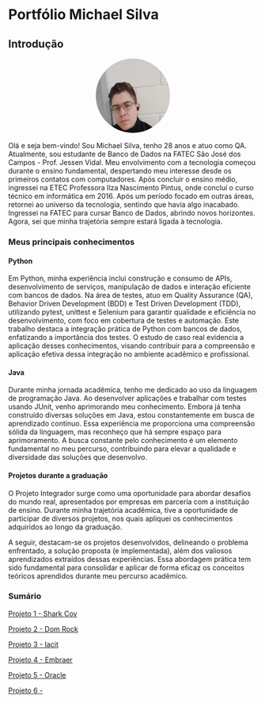 # Portfólio Michael Silva

## Introdução

<p align="center"><img src="Projetos\imagens\Foto.jpg" alt="Sua Foto" style="border-radius: 50%;" width="150" height="150"/>




Olá e seja bem-vindo! Sou Michael Silva, tenho 28 anos e atuo como QA. Atualmente, sou estudante de Banco de Dados na FATEC São José dos Campos - Prof. Jessen Vidal. Meu envolvimento com a tecnologia começou durante o ensino fundamental, despertando meu interesse desde os primeiros contatos com computadores. Após concluir o ensino médio, ingressei na ETEC Professora Ilza Nascimento Pintus, onde concluí o curso técnico em informática em 2016. Após um período focado em outras áreas, retornei ao universo da tecnologia, sentindo que havia algo inacabado. Ingressei na FATEC para cursar Banco de Dados, abrindo novos horizontes. Agora, sei que minha trajetória sempre estará ligada à tecnologia.

### Meus principais conhecimentos

#### Python

Em Python, minha experiência inclui construção e consumo de APIs, desenvolvimento de serviços, manipulação de dados e interação eficiente com bancos de dados. Na área de testes, atuo em Quality Assurance (QA), Behavior Driven Development (BDD) e Test Driven Development (TDD), utilizando pytest, unittest e Selenium para garantir qualidade e eficiência no desenvolvimento, com foco em cobertura de testes e automação. Este trabalho destaca a integração prática de Python com bancos de dados, enfatizando a importância dos testes. O estudo de caso real evidencia a aplicação desses conhecimentos, visando contribuir para a compreensão e aplicação efetiva dessa integração no ambiente acadêmico e profissional.

#### Java

Durante minha jornada acadêmica, tenho me dedicado ao uso da linguagem de programação Java. Ao desenvolver aplicações e trabalhar com testes usando JUnit, venho aprimorando meu conhecimento. Embora já tenha construído diversas soluções em Java, estou constantemente em busca de aprendizado contínuo. Essa experiência me proporciona uma compreensão sólida da linguagem, mas reconheço que há sempre espaço para aprimoramento. A busca constante pelo conhecimento é um elemento fundamental no meu percurso, contribuindo para elevar a qualidade e diversidade das soluções que desenvolvo.

#### Projetos durante a graduação

O Projeto Integrador surge como uma oportunidade para abordar desafios do mundo real, apresentados por empresas em parceria com a instituição de ensino. Durante minha trajetória acadêmica, tive a oportunidade de participar de diversos projetos, nos quais apliquei os conhecimentos adquiridos ao longo da graduação.

A seguir, destacam-se os projetos desenvolvidos, delineando o problema enfrentado, a solução proposta (e implementada), além dos valiosos aprendizados extraídos dessas experiências. Essa abordagem prática tem sido fundamental para consolidar e aplicar de forma eficaz os conceitos teóricos aprendidos durante meu percurso acadêmico.
### Sumário

[Projeto 1 - Shark Cov](https://github.com/heyMichaelS/Portfolio-TG_BD/blob/main/Projetos/1%20Semestre.md)

[Projeto 2 - Dom Rock](https://github.com/heyMichaelS//Portfolio-TG_BD/blob/main/Projetos/2%20Semestre.md)

[Projeto 3 - Iacit](https://github.com/heyMichaelS//Portfolio-TG_BD/blob/main/Projetos/3%20Semestre.md)

[Projeto 4 - Embraer](https://github.com/heyMichaelS//Portfolio-TG_BD/blob/main/Projetos/4%20Semestre.md)

[Projeto 5 - Oracle](https://github.com/heyMichaelS//Portfolio-TG_BD/blob/main/Projetos/5%20Semestre.md)

[Projeto 6 -       ](https://github.com/heyMichaelS/Portfolio-TG_BD/blob/main/Projetos/6%20Semestre.md)
